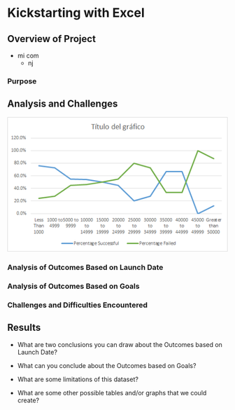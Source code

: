 # Kickstarting with Excel

## Overview of Project
- mi com
  - nj
### Purpose

## Analysis and Challenges

![Outcomes_vs_Goals](resources/Outcomes_vs_Goals.png)

### Analysis of Outcomes Based on Launch Date

### Analysis of Outcomes Based on Goals

### Challenges and Difficulties Encountered

## Results

- What are two conclusions you can draw about the Outcomes based on Launch Date?

- What can you conclude about the Outcomes based on Goals?

- What are some limitations of this dataset?

- What are some other possible tables and/or graphs that we could create?
